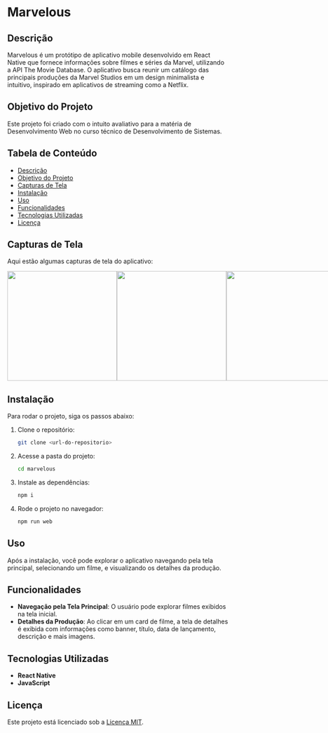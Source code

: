 # Marvelous

## Descrição
Marvelous é um protótipo de aplicativo mobile desenvolvido em React Native que fornece informações sobre filmes e séries da Marvel, utilizando a API The Movie Database. O aplicativo busca reunir um catálogo das principais produções da Marvel Studios em um design minimalista e intuitivo, inspirado em aplicativos de streaming como a Netflix.

## Objetivo do Projeto
Este projeto foi criado com o intuito avaliativo para a matéria de Desenvolvimento Web no curso técnico de Desenvolvimento de Sistemas.

## Tabela de Conteúdo
- [Descrição](#descrição)
- [Objetivo do Projeto](#objetivo-do-projeto)
- [Capturas de Tela](#capturas-de-tela)
- [Instalação](#instalação)
- [Uso](#uso)
- [Funcionalidades](#funcionalidades)
- [Tecnologias Utilizadas](#tecnologias-utilizadas)
- [Licença](#licença)

## Capturas de Tela
Aqui estão algumas capturas de tela do aplicativo:

<div style="display: flex; justify-content: space-between;" align="center">


   <img src="https://github.com/user-attachments/assets/bfc5d202-b7d7-4d04-895b-e1f9d1b45e18" width="250px" />


   <img src="https://github.com/user-attachments/assets/99ff8bdd-990f-491e-9772-4ae12a014d12" width="250px" />


   <img src="https://github.com/user-attachments/assets/905633a5-1aa5-4db9-97df-82ee47c97dd2" width="250px" />
   
</div>

## Instalação
Para rodar o projeto, siga os passos abaixo:

1. Clone o repositório:
   ```bash
   git clone <url-do-repositorio>
   ```

2. Acesse a pasta do projeto:
   ```bash
   cd marvelous
   ```

3. Instale as dependências:
   ```bash
   npm i
   ```

4. Rode o projeto no navegador:
   ```bash
   npm run web
   ```

## Uso
Após a instalação, você pode explorar o aplicativo navegando pela tela principal, selecionando um filme, e visualizando os detalhes da produção.

## Funcionalidades
- **Navegação pela Tela Principal**: O usuário pode explorar filmes exibidos na tela inicial.
- **Detalhes da Produção**: Ao clicar em um card de filme, a tela de detalhes é exibida com informações como banner, título, data de lançamento, descrição e mais imagens.

## Tecnologias Utilizadas
- **React Native**
- **JavaScript**

## Licença
Este projeto está licenciado sob a [Licença MIT](LICENSE).


